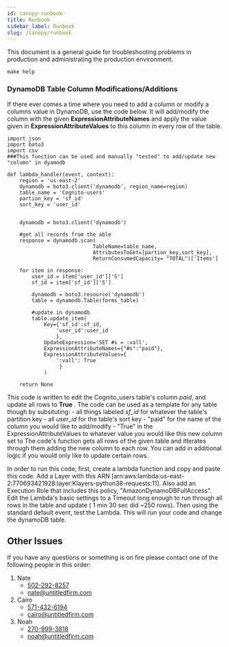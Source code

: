 ```yaml
---
id: canopy-runbook
title: Runbook
sidebar_label: Runbook
slug: /canopy/runbook
---
```



This document is a general guide for troubleshooting problems in production
and administrating the production environment.


```
make help
```

### DynamoDB Table Column Modifications/Additions
If there ever comes a time where you need to add a column or modify a columns value in DynamoDB, use the code below. It will add/modify the column with the given **ExpressionAttributeNames** and apply the value given in **ExpressionAttributeValues** to this column in every row of the table. 

```
import json
import boto3
import csv
###This function can be used and manually "tested" to add/update new "column" in dyamodb

def lambda_handler(event, context):
    region = 'us-east-2'
    dynamodb = boto3.client('dynamodb', region_name=region)
    table_name = 'Cognito-users'
    partion_key = 'sf_id'
    sort_key = 'user_id'
    

    dynamodb = boto3.client('dynamodb')

    #get all records from the able
    response = dynamodb.scan(
                            TableName=table_name,
                            AttributesToGet=[partion_key,sort_key],
                            ReturnConsumedCapacity= "TOTAL")['Items']

    for item in response:
        user_id = item['user_id']['S']
        sf_id = item['sf_id']['S']

        dynamodb = boto3.resource('dynamodb')
        table = dynamodb.Table(forms_table)
        
        #update in dynamodb
        table.update_item(
            Key={'sf_id':sf_id,
                'user_id':user_id
                },
            UpdateExpression='SET #s = :vall',
            ExpressionAttributeNames={"#s":"paid"},
            ExpressionAttributeValues={
                ':vall': True
                 }
            )

    return None
 ```
  This code is written to edit the Cognito_users table's column *paid*, and update all rows to **True** . The code can be used as a template for any table though by subsituting:
       -   all things labeled *sf_id* for whatever the table's partition key
       -   all *user_id* for the table's sort key
       -   "paid" for the name of the column you would like to add/modify
       -   "True" in the ExpressionAttributeValues to whatever value you would like this new column set to
The code's function gets all rows of the given table and itterates through them adding the new column to each row. You can add in additional logic if you would only like to update certain rows. 

In order to run this code, first, create a lambda function and copy and paste this code. Add a Layer with this ARN [arn:aws:lambda:us-east-2:770693421928:layer:Klayers-python38-requests:11]. Also add an Execution Role that includes this policy, "AmazonDynamoDBFullAccess". Edit the Lambda's basic settings to a Timeout long enough to run through all rows in the table and update ( 1 min 30 sec did ~250 rows). Then using the standard default event, test the Lambda. This will run your code and change the dynamoDB table. 

## Other Issues

If you have any questions or something is on fire please contact one of the
following people in this order:

1. Nate
    - [502-292-8257](tel:+5022928257)
    - [nate@untitledfirm.com](mailto:nate@untitledfirm.com)
2. Cairo
    - [571-432-6194](tel:+5714326194)
    - [cairo@untitledfirm.com](mailto:cairo@untitledfirm.com)
3. Noah
    - [270-999-3818](tel:+2709993818)
    - [noah@untitledfirm.com](mailto:noah@untitledfirm.com)
